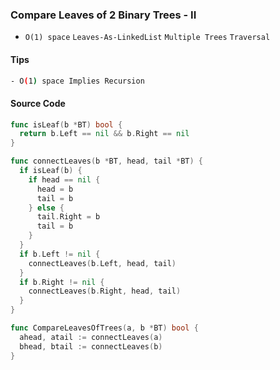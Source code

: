 ### Compare Leaves of 2 Binary Trees - II
- `O(1) space` `Leaves-As-LinkedList` `Multiple Trees` `Traversal`

#### Tips
```bash
- O(1) space Implies Recursion
```

#### Source Code
```go
func isLeaf(b *BT) bool {
  return b.Left == nil && b.Right == nil
}

func connectLeaves(b *BT, head, tail *BT) {
  if isLeaf(b) {
    if head == nil {
      head = b
      tail = b
    } else {
      tail.Right = b
      tail = b
    }
  }
  if b.Left != nil {
    connectLeaves(b.Left, head, tail)
  }
  if b.Right != nil {
    connectLeaves(b.Right, head, tail)
  }
}

func CompareLeavesOfTrees(a, b *BT) bool {
  ahead, atail := connectLeaves(a)
  bhead, btail := connectLeaves(b)
}
```
